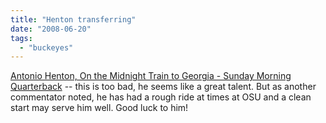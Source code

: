 ```yaml
---
title: "Henton transferring"
date: "2008-06-20"
tags: 
  - "buckeyes"
---
```


[Antonio Henton, On the Midnight Train to Georgia - Sunday Morning Quarterback](http://www.sundaymorningqb.com/2008/6/20/555361/antonio-henton-on-the-midn) -- this is too bad, he seems like a great talent. But as another commentator noted, he has had a rough ride at times at OSU and a clean start may serve him well. Good luck to him!
